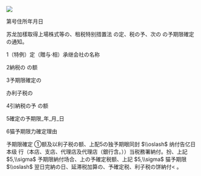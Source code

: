 ![](https://www.nta.go.jp/tmp/f87c5c46-c4da-4bee-99b0-71a068887d5a/images/e8e84f7594d5023eb3a3a6b7a1205a3e85e06cb6e0aa85b101a3d9fb6dfdf2ba.jpg)

第号住所年月日

苏龙加樣取得上場株式等の、租税特别措置法 の定、税の予、次の の予期限確定の通知。

1（特例）定（贈与·相）承继会社の名称

2納税の の额

3予期限確定の

办利子税の

4引納税の予 の额

5確定の予期限\_年\_月\_日

6猫予期限力確定理由

予期限確定 ①额及以利子税の额、上配5の独予期眼同封 $\\oslash$ 纳付告亿日本级 行（本店、支店、代理店及代理店（銀行含。））当税務署納付。扮、上記 $5,\\sigma$ 予期限納付场合、上の予確定税额、上記 $5,\\sigma$ 猫予期限$\\oslash$ 翌日完納の日、延滞税加算の、予確定税、利子税の饼納付< 。